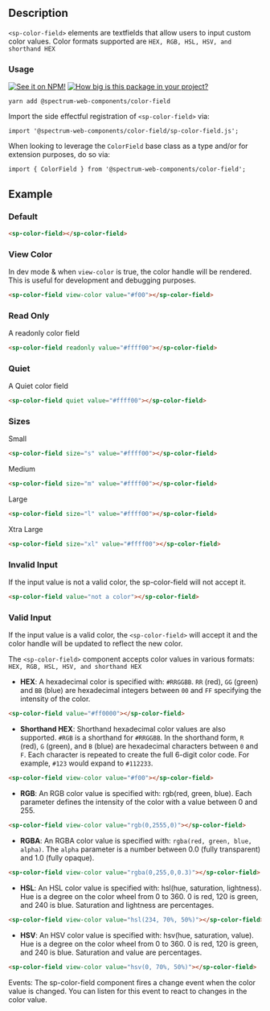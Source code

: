 ## Description

`<sp-color-field>` elements are textfields that allow users to input custom color values.
Color formats supported are `HEX, RGB, HSL, HSV, and shorthand HEX`

### Usage

[![See it on NPM!](https://img.shields.io/npm/v/@spectrum-web-components/color-field?style=for-the-badge)](https://www.npmjs.com/package/@spectrum-web-components/color-field)
[![How big is this package in your project?](https://img.shields.io/bundlephobia/minzip/@spectrum-web-components/color-field?style=for-the-badge)](https://bundlephobia.com/result?p=@spectrum-web-components/color-field)

```
yarn add @spectrum-web-components/color-field
```

Import the side effectful registration of `<sp-color-field>` via:

```
import '@spectrum-web-components/color-field/sp-color-field.js';
```

When looking to leverage the `ColorField` base class as a type and/or for extension purposes, do so via:

```
import { ColorField } from '@spectrum-web-components/color-field';
```

## Example

### Default

```html
<sp-color-field></sp-color-field>
```

### View Color

In dev mode & when `view-color` is true, the color handle will be rendered. This is useful for development and debugging purposes.

```html
<sp-color-field view-color value="#f00"></sp-color-field>
```

### Read Only

A readonly color field

```html
<sp-color-field readonly value="#ffff00"></sp-color-field>
```

### Quiet

A Quiet color field

```html
<sp-color-field quiet value="#ffff00"></sp-color-field>
```

### Sizes

<sp-tabs selected="m" auto label="Size Attribute Options">
<sp-tab value="s">Small</sp-tab>
<sp-tab-panel value="s">

```html
<sp-color-field size="s" value="#ffff00"></sp-color-field>
```

</sp-tab-panel>
<sp-tab value="m">Medium</sp-tab>
<sp-tab-panel value="m">

```html
<sp-color-field size="m" value="#ffff00"></sp-color-field>
```

</sp-tab-panel>
<sp-tab value="l">Large</sp-tab>

<sp-tab-panel value="l">

```html
<sp-color-field size="l" value="#ffff00"></sp-color-field>
```

</sp-tab-panel>
<sp-tab value="xl">Xtra Large</sp-tab>

<sp-tab-panel value="xl">

```html
<sp-color-field size="xl" value="#ffff00"></sp-color-field>
```

</sp-tab-panel>
</sp-tabs>

### Invalid Input

If the input value is not a valid color, the sp-color-field will not accept it.

```html
<sp-color-field value="not a color"></sp-color-field>
```

### Valid Input

If the input value is a valid color, the `<sp-color-field>` will accept it and the color handle will be updated to reflect the new color.

The `<sp-color-field>` component accepts color values in various formats: `HEX, RGB, HSL, HSV, and shorthand HEX`

-   **HEX**: A hexadecimal color is specified with: `#RRGGBB`. `RR` (red), `GG` (green) and `BB` (blue) are hexadecimal integers between `00` and `FF` specifying the intensity of the color.

```html
<sp-color-field value="#ff0000"></sp-color-field>
```

-   **Shorthand HEX**: Shorthand hexadecimal color values are also supported. `#RGB` is a shorthand for `#RRGGBB`. In the shorthand form, `R` (red), `G` (green), and `B` (blue) are hexadecimal characters between `0` and `F`. Each character is repeated to create the full 6-digit color code. For example, `#123` would expand to `#112233`.

```html
<sp-color-field view-color value="#f00"></sp-color-field>
```

-   **RGB**: An RGB color value is specified with: rgb(red, green, blue). Each parameter defines the intensity of the color with a value between 0 and 255.

```html
<sp-color-field view-color value="rgb(0,2555,0)"></sp-color-field>
```

-   **RGBA**: An RGBA color value is specified with: `rgba(red, green, blue, alpha)`. The `alpha` parameter is a number between 0.0 (fully transparent) and 1.0 (fully opaque).

```html
<sp-color-field view-color value="rgba(0,255,0,0.3)"></sp-color-field>
```

-   **HSL**: An HSL color value is specified with: hsl(hue, saturation, lightness). Hue is a degree on the color wheel from 0 to 360. 0 is red, 120 is green, and 240 is blue. Saturation and lightness are percentages.

```html
<sp-color-field view-color value="hsl(234, 70%, 50%)"></sp-color-field>
```

-   **HSV**: An HSV color value is specified with: hsv(hue, saturation, value). Hue is a degree on the color wheel from 0 to 360. 0 is red, 120 is green, and 240 is blue. Saturation and value are percentages.

```html
<sp-color-field view-color value="hsv(0, 70%, 50%)"></sp-color-field>
```

Events:
The sp-color-field component fires a change event when the color value is changed. You can listen for this event to react to changes in the color value.
